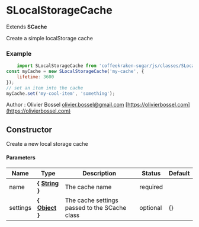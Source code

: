 # SLocalStorageCache

Extends **SCache**

Create a simple localStorage cache

### Example
```js
	import SLocalStorageCache from 'coffeekraken-sugar/js/classes/SLocalStorageCache'
const myCache = new SLocalStorageCache('my-cache', {
	lifetime: 3600
});
// set an item into the cache
myCache.set('my-cool-item', 'something');
```
Author : Olivier Bossel [olivier.bossel@gmail.com](mailto:olivier.bossel@gmail.com) [https://olivierbossel.com](https://olivierbossel.com)


## Constructor

Create a new local storage cache



#### Parameters
Name  |  Type  |  Description  |  Status  |  Default
------------  |  ------------  |  ------------  |  ------------  |  ------------
name  |  **{ [String](https://developer.mozilla.org/fr/docs/Web/JavaScript/Reference/Objets_globaux/String) }**  |  The cache name  |  required  |
settings  |  **{ [Object](https://developer.mozilla.org/fr/docs/Web/JavaScript/Reference/Objets_globaux/Object) }**  |  The cache settings passed to the SCache class  |  optional  |  {}